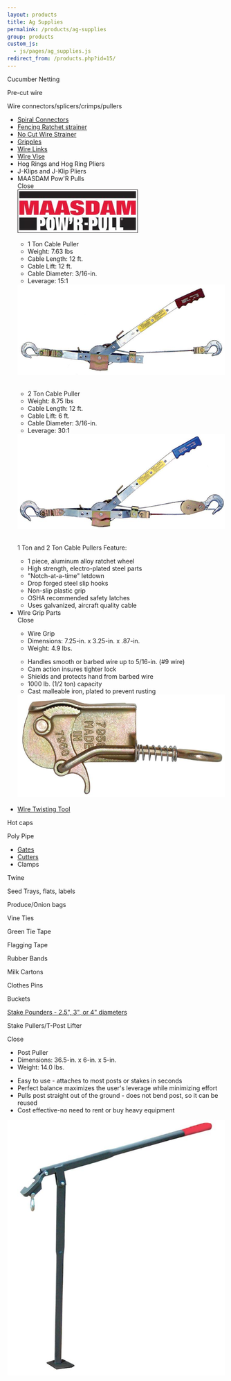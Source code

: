 ```yaml
---
layout: products
title: Ag Supplies
permalink: /products/ag-supplies
group: products
custom_js:
  - js/pages/ag_supplies.js
redirect_from: /products.php?id=15/
---
```


<p>Cucumber Netting</p>

<p>Pre-cut wire</p>

<p>Wire connectors/splicers/crimps/pullers</p>

<ul class='products'>
    <li>
        <a href='/images/vineyard-spiral-connectors.jpg'
                rel='lightbox'>
            Spiral Connectors
        </a>
    </li>
    <li>
        <a href='/images/fencing-ratchet-strainer.jpg'
                rel='lightbox'>
            Fencing Ratchet strainer
        </a>
    </li>
    <li>
        <a href='/images/no-cut-wire-strainer.jpeg'
                rel='lightbox'>
            No Cut Wire Strainer
        </a>
    </li>
    <li>
        <a href='/images/gripples.jpg' rel='lightbox'>
            Gripples
        </a>
    </li>
    <li>
        <a href='/images/wire-link.jpg' rel='lightbox'>
            Wire Links
        </a>
    </li>
    <li>
        <a href='/images/wire-vise.jpg' rel='lightbox'>
            Wire Vise
        </a>
    </li>
    <li>Hog Rings and Hog Ring Pliers</li>
    <li>J-Klips and J-Klip Pliers</li>
    <li>
        <span id='show-maasdam' class='clickable'>
            MAASDAM Pow'R Pulls
        </span>
        <div class='onclick-box' id='maasdam'>
            <div class='close clickable'>Close</div>
            <img src='/images/maasdam-banner.jpg'
                    alt='maasdam' />
            <div class='float-left small'>
                <ul>
                    <li class='bold'>1 Ton Cable Puller</li>
                    <li>Weight: 7.63 lbs</li>
                    <li>Cable Length: 12 ft.</li>
                    <li>Cable Lift: 12 ft.</li>
                    <li>Cable Diameter: 3/16-in.</li>
                    <li>Leverage: 15:1</li>
                </ul>
            </div>
            <div class='click-box-thumb'>
                <a href='/images/pullr-1t.jpg' rel='lightbox'>
                    <img src='/images/pullr-1t.jpg' class='w200'
                        alt="1 Ton Pull'R" />
                </a>
            </div>
            <br class='clear' />
            <div class='float-left small'>
                <ul>
                    <li class='bold'>2 Ton Cable Puller</li>
                    <li>Weight: 8.75 lbs</li>
                    <li>Cable Length: 12 ft.</li>
                    <li>Cable Lift: 6 ft.</li>
                    <li>Cable Diameter: 3/16-in.</li>
                    <li>Leverage: 30:1</li>
                </ul>
            </div>
            <div class='click-box-thumb'>
                <a href='/images/pullr-2t.jpg' rel='lightbox'>
                    <img src='/images/pullr-2t.jpg' class='w200'
                        alt="2 Ton Pull'R" />
                </a>
            </div>
            <br class='clear' />
            <p class='bold'>
                1 Ton and 2 Ton Cable Pullers Feature:
            </p>
            <ul class='products'>
                <li>1 piece, aluminum alloy ratchet wheel</li>
                <li>
                    High strength, electro-plated steel parts
                </li>
                <li>"Notch-at-a-time" letdown</li>
                <li>Drop forged steel slip hooks</li>
                <li>Non-slip plastic grip</li>
                <li>OSHA recommended safety latches</li>
                <li>
                    Uses galvanized, aircraft quality cable
                </li>
            </ul>
        </div>
    </li>
    <li>
        <span id='show-wire-grip' class='clickable'>
            Wire Grip Parts
        </span>
        <div class='onclick-box' id='wire-grip'>
            <div class='close clickable'>Close</div>
            <div class='float-left small'>
                <ul>
                    <li class='bold'>Wire Grip</li>
                    <li>
                        Dimensions: 7.25-in. x 3.25-in. x
                        .87-in.
                    </li>
                    <li>Weight: 4.9 lbs.</li>
                </ul>
                <ul class='products'>
                    <li>
                        Handles smooth or barbed wire up to
                        5/16-in. (#9 wire)
                    </li>
                    <li>Cam action insures tighter lock</li>
                    <li>
                        Shields and protects hand from barbed
                        wire
                    </li>
                    <li>1000 lb. (1/2 ton) capacity</li>
                    <li>
                        Cast malleable iron, plated to prevent
                        rusting
                    </li>
                </ul>
            </div>
            <div class='click-box-thumb'>
                <a href='/images/wire-grip.jpg' rel='lightbox'>
                    <img src='/images/wire-grip.jpg'
                            alt='Wire Grip'
                            class='w200' />
                </a>
            </div>
            <br class='clear' />
        </div>
    </li>
    <li>
        <a href='/images/wire-twisting-tool.jpeg'
                rel='lightbox'>
            Wire Twisting Tool
        </a>
    </li>
</ul>

<p>Hot caps</p>

<p>Poly Pipe</p>
<ul class='products'>
    <li>
        <a href='/images/poly-slide-gate.jpg' rel='lightbox'>
            Gates
        </a>
    </li>
    <li>
        <a href='/images/poly-pipe-cutter.jpg' rel='lightbox'>
            Cutters
        </a>
    </li>
    <li>Clamps</li>
</ul>

<p>Twine</p>

<p>Seed Trays, flats, labels</p>

<p>Produce/Onion bags</p>

<p>Vine Ties</p>

<p>Green Tie Tape</p>

<p>Flagging Tape</p>

<p>Rubber Bands</p>

<p>Milk Cartons</p>

<p>Clothes Pins</p>

<p>Buckets</p>

<p>
    <a href='/images/stake_pounder.jpg' rel='lightbox'>
        Stake Pounders - 2.5", 3", or 4" diameters
    </a>
</p>

<p class='clickable' id='show-lifter'>
    Stake Pullers/T-Post Lifter
</p>

<div class='onclick-box' id='lifter'>
    <div class='close clickable'>Close</div>
    <div class='float-left small'>
            <ul>
                <li class='bold'>Post Puller</li>
                <li>Dimensions: 36.5-in. x 6-in. x 5-in. </li>
                <li>Weight: 14.0 lbs.</li>
            </ul>
            <ul class='products'>
                <li>
                    Easy to use - attaches to most posts or
                    stakes in seconds
                </li>
                <li>
                    Perfect balance maximizes the user's
                    leverage while minimizing effort
                </li>
                <li>
                    Pulls post straight out of the ground -
                    does not bend post, so it can be reused
                </li>
                <li>
                    Cost effective-no need to rent or buy heavy
                    equipment
                </li>
            </ul>
        </div>
        <div class='click-box-thumb'>
            <a href='/images/post-puller.jpg' rel='lightbox'>
                <img src='/images/post-puller.jpg'
                        alt='Post Puller'
                        class='w200' />
            </a>
        </div>
        <br class='clear' />
</div>

